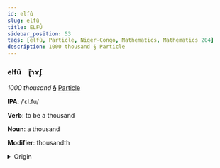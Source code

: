 ```yaml
---
id: elfû
slug: elfû
title: ELFÛ
sidebar_position: 53
tags: [elfû, Particle, Niger-Congo, Mathematics, Mathematics 204]
description: 1000 thousand § Particle
---
```


### elfû&emsp;<span kind="abugida">ɽ͊ɿɤʄ</span>

*1000 thousand* **§** [Particle](../../tags/Particle)

**IPA**: /ˈɛl.fu/

**Verb**: to be a thousand

**Noun**: a thousand

**Modifier**: thousandth

<details>
    <summary>Origin</summary>
    Swahili elfu [ɛl.fu]<br/>
    <em>Niger-Congo Language Family</em>
</details>
